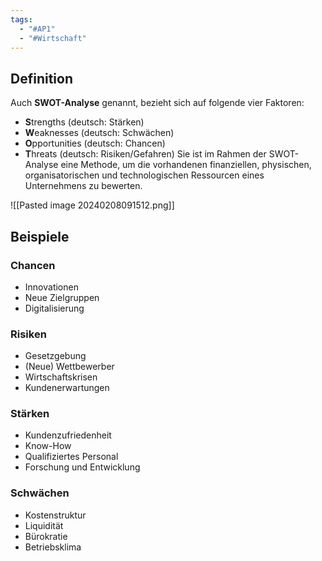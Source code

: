 ```yaml
---
tags:
  - "#AP1"
  - "#Wirtschaft"
---
```


## Definition 
Auch **SWOT-Analyse** genannt, bezieht sich auf folgende vier Faktoren:
- **S**trengths (deutsch: Stärken)
- **W**eaknesses (deutsch: Schwächen)
- **O**pportunities (deutsch: Chancen)
- **T**hreats (deutsch: Risiken/Gefahren)
Sie ist im Rahmen der SWOT-Analyse eine Methode, um die vorhandenen finanziellen, physischen, organisatorischen und technologischen Ressourcen eines Unternehmens zu bewerten.

![[Pasted image 20240208091512.png]]

## Beispiele
### Chancen 
+ Innovationen
+ Neue Zielgruppen
+ Digitalisierung
### Risiken
+ Gesetzgebung
+ (Neue) Wettbewerber
+ Wirtschaftskrisen 
+ Kundenerwartungen
### Stärken
+ Kundenzufriedenheit
+ Know-How
+ Qualifiziertes Personal
+ Forschung und Entwicklung
### Schwächen
+ Kostenstruktur
+ Liquidität
+ Bürokratie
+ Betriebsklima
